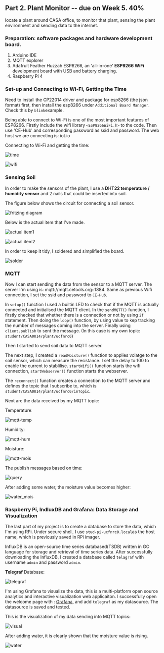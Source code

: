 ## Part 2. Plant Monitor -- due on Week 5. 40% 

locate a plant around CASA office, to monitor that plant, sensing the plant environment and sending data to the internet. 

### Preparation: software packages and hardware development board.
1. Arduino IDE
2. MQTT explorer
3. Adafruit Feather Huzzah ESP8266, an 'all-in-one' **ESP9266 WiFi** development board with USB and battery charging. 
4. Raspberry Pi 4 

### Set-up and Connecting to Wi-Fi, Getting the Time 
Need to install the CP22014 driver and package for esp8266 (the json format) first, then install the esp8266 under `Additional Board Manager`.
Check this by `blink`example. 

Being able to connect to Wi-Fi is one of the most important features of ESP8266. Firstly include the wifi library `<ESP8266WiFi.h>` to the code. 
Then use 'CE-Hub' and corresponding password as ssid and password. The web host we are connecting is: iot.io

Connecting to Wi-Fi and getting the time: 

![time](https://github.com/xxxcrttt/Connected-Environment/blob/main/Figures/time.png)

![wifi](https://github.com/xxxcrttt/Connected-Environment/blob/main/Figures/wifi.png)


### Sensing Soil 
In order to make the sensors of the plant, I use a **DHT22 temperature / humidity sensor** and 2 nails that could be inserted into soil.

The figure below shows the circuit for connecting a soil sensor.

![fritzing diagram](https://github.com/xxxcrttt/Connected-Environment/blob/main/Figures/diagram.png)

Below is the actual item that I've made. 

![actual item1](https://github.com/xxxcrttt/Connected-Environment/blob/main/Figures/actual1.jpg)

![actual item2](https://github.com/xxxcrttt/Connected-Environment/blob/main/Figures/actual2.jpg)

In order to keep it tidy, I soldered and simplified the board. 

![solder](https://github.com/xxxcrttt/Connected-Environment/blob/main/Figures/tidy.jpg)


### MQTT 
Now I can start sending the data from the sensor to a MQTT server. The server I'm using is: mqtt://mqtt.cetools.org::1884.
Same as previous Wifi connection, I set the ssid and password to `CE-Hub`.

In `setup()` function I used a builtin LED to check that if the MQTT is actually connected and initialised the MQTT client. In the `sendMQTT()` function, I firstly checked that whether there is a connection or not by using `if `statement. Then doing the `loop()` function, by using value to kep tracking the number of messages coming into the server. Finally using `client.publish` to sent the message. (In this case is my own topic: `student/CASA0014/plant/ucfnrc0`)

Then I started to send soil data to MQTT server. 

The next step, I created a `readMoisture()` function to applies volatge to the soil sensor, which can measure the resistance. I set the delay to 100 to enable the current to stablilise. `startWifi()` function starts the wifi connection, `startWebserver()` function starts the webserver. 

The `reconnect()` function creates a connection to the MQTT server and defines the topic that I subscribe to, which is `student/CASA0014/plant/ucfnrc0/inTopic`.

Next are the data received by my MQTT topic: 

Temperature: 

![mqtt-temp](https://github.com/xxxcrttt/Connected-Environment/blob/main/Figures/mqtt-temp.png)

Humidity: 

![mqtt-hum](https://github.com/xxxcrttt/Connected-Environment/blob/main/Figures/mqtt-hum.png)

Moisture:

![mqtt-mois](https://github.com/xxxcrttt/Connected-Environment/blob/main/Figures/mqtt-mois.png)

The publish messages based on time: 

![query](https://github.com/xxxcrttt/Connected-Environment/blob/main/Figures/query.png)

After adding some water, the moisture value becomes higher: 

![water_mois](https://github.com/xxxcrttt/Connected-Environment/blob/main/Figures/water-mois.png)


### Raspberry Pi, IndluxDB and Grafana: Data Storage and Visualization 

The last part of my project is to create a database to store the data, which I'm using RPi. 
Under secure shell, I use `stud-pi-ucfnrc0.local`as the host name, which is previously saved in RPi imager. 

InfluxDB is an open-source time series databased(TSDB) written in GO language for storage and retrieval of time series data. 
After successfully downloading the InfluxDB, I created a database called `telagraf` with username `admin` and password `admin`.

**Telegraf**  Database: 

![telegraf](https://github.com/xxxcrttt/Connected-Environment/blob/main/Figures/influxDB%20.png)

I'm using Grafana to visualize  the data, this is a multi-platform open source analytics and interactive visualization web applicaiton. 
I successfully open the welcome page with : [Grafana](http://stud-pi-ucfnrc0.local:3000), and add `telegraf` as my datasource. The datasource is saved and tested. 


This is the visualization of my data sending into MQTT topics: 

![visual](https://github.com/xxxcrttt/Connected-Environment/blob/main/Figures/visualization.png)

After adding water, it is clearly shown that the moisture value is rising. 

![water](https://github.com/xxxcrttt/Connected-Environment/blob/main/Figures/water.png)




